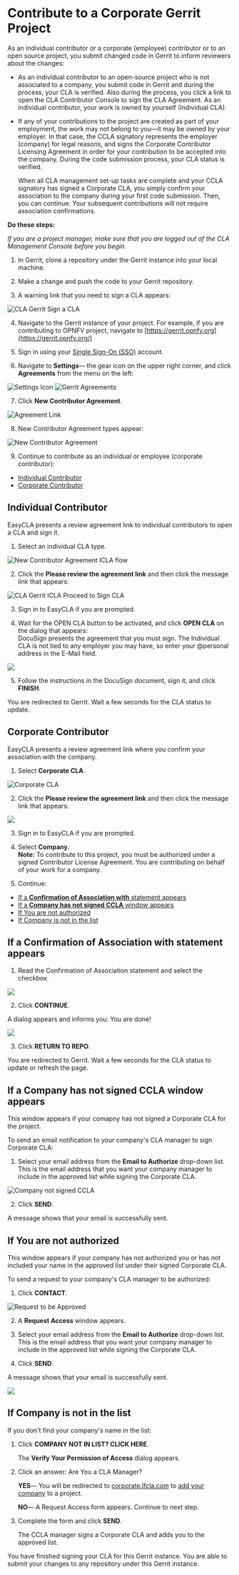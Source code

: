 # Contribute to a Corporate Gerrit Project

As an individual contributor or a corporate \(employee\) contributor or to an open source project, you submit changed code in Gerrit to inform reviewers about the changes:

* As an individual contributor to an open-source project who is not associated to a company, you submit code in Gerrit and during the process, your CLA is verified. Also during the process, you click a link to open the CLA Contributor Console to sign the CLA Agreement. As an individual contributor, your work is owned by yourself \(Individual CLA\).
* If any of your contributions to the project are created as part of your employment, the work may not belong to you—it may be owned by your employer. In that case, the CCLA signatory represents the employer \(company\) for legal reasons, and signs the Corporate Contributor Licensing Agreement in order for your contribution to be accepted into the company. During the code submission process, your CLA status is verified.

  When all CLA management set-up tasks are complete and your CCLA signatory has signed a Corporate CLA, you simply confirm your association to the company during your first code submission. Then, you can continue. Your subsequent contributions will not require association confirmations.

**Do these steps:**

_If you are a project manager, make sure that you are logged out of the CLA Management Console before you begin._

1. In Gerrit, clone a repository under the Gerrit instance into your local machine.

2. Make a change and push the code to your Gerrit repository.

3. A warning link that you need to sign a CLA appears:

![CLA Gerrit Sign a CLA](../../../.gitbook/assets/cla-gerrit-sign-a-cla.png)

4. Navigate to the Gerrit instance of your project. For example, if you are contributing to OPNFV project, navigate to [https://gerrit.opnfv.org](https://gerrit.opnfv.org/)​

5. Sign in using your [Single Sign-On \(SSO\)](../../../sso/) account.

6. Navigate to **Settings**— the gear icon on the upper right corner, and click **Agreements** from the menu on the left:

​![Settings Icon](../../../.gitbook/assets/settings-icon.png)​    ​![Gerrit Agreements](../../../.gitbook/assets/agreements.png)​

7. Click **New Contributor Agreement**.

![Agreement Link](../../../.gitbook/assets/agreement-link.png)

8. New Contributor Agreement types appear:

![New Contributor Agreement](../../../.gitbook/assets/new-contributor-agreement.png)

9. Continue to contribute as an individual or employee \(corporate contributor\):

* [Individual Contributor](contribute-to-a-corporate-gerrit-project.md#individual-contributor)
* [Corporate Contributor](contribute-to-a-corporate-gerrit-project.md#corporate-contributor)

## Individual Contributor <a id="individual-contributor"></a>

EasyCLA presents a review agreement link to individual contributors to open a CLA and sign it.

1. Select an individual CLA type.

![New Contributor Agreement ICLA flow](../../../.gitbook/assets/new-contributor-agreement-icla.png)

2. Click the **Please review the agreement link** and then click the message link that appears:

![CLA Gerrit ICLA Proceed to Sign CLA](../../../.gitbook/assets/cla-gerrit-icla-proceed-to-sign-cla.png)

3. Sign in to EasyCLA if you are prompted.

4. Wait for the OPEN CLA button to be activated, and click **OPEN CLA** on the dialog that appears:  
DocuSign presents the agreement that you must sign. The Individual CLA is not tied to any employer you may have, so enter your @personal address in the E-Mail field.

![](../../../.gitbook/assets/individual-cla.png)

5. Follow the instructions in the DocuSign document, sign it, and click **FINISH**.

You are redirected to Gerrit. Wait a few seconds for the CLA status to update.

## Corporate Contributor <a id="corporate-contributor"></a>

EasyCLA presents a review agreement link where you confirm your association with the company.

1. Select **Corporate CLA**.

![Corporate CLA](../../../.gitbook/assets/corporate-cla.png)

2. Click the **Please review the agreement link** and then click the message link that appears:

![](../../../.gitbook/assets/cla-gerrit-icla-proceed-to-sign-cla.png)

3. Sign in to EasyCLA if you are prompted.

4. Select **Company**.  
**Note:** To contribute to this project, you must be authorized under a signed Contributor License Agreement. You are contributing on behalf of your work for a company.

5. Continue:

* [If a **Confirmation of Association with** statement appears](contribute-to-a-corporate-gerrit-project.md#if-a-confirmation-of-association-with-statement-appears)
* [If a **Company has not signed CCLA** window appears](contribute-to-a-corporate-gerrit-project.md#if-a-company-has-not-signed-ccla-window-appears)
* [If You are not authorized](contribute-to-a-corporate-gerrit-project.md#if-you-are-not-whitelisted)
* [If Company is not in the list](contribute-to-a-corporate-gerrit-project.md#if-company-is-not-in-the-list)

## If a **Confirmation of Association with** statement appears <a id="if-a-confirmation-of-association-with-statement-appears"></a>

1. Read the Confirmation of Association statement and select the checkbox.

![](../../../.gitbook/assets/cla-github-confirmation-of-association%20%281%29.png)

2. Click **CONTINUE**.

A dialog appears and informs you: You are done!

![](../../../.gitbook/assets/cla-github-you-are-done%20%281%29.png)

3. Click **RETURN TO REPO**.

You are redirected to Gerrit. Wait a few seconds for the CLA status to update or refresh the page.

## If a **Company has not signed CCLA** window appears <a id="if-a-company-has-not-signed-ccla-window-appears"></a>

This window appears if your comapny has not signed a Corporate CLA for the project.

To send an email notification to your company's CLA manager to sign Corporate CLA:

1. Select your email address from the **Email to Authorize** drop-down list. This is the email address that you want your company manager to include in the approved list while signing the Corporate CLA.

![Company not signed CCLA](../../../.gitbook/assets/company-not-signed-ccla.png)

2. Click **SEND**.

A message shows that your email is successfully sent.

## If You are not authorized <a id="if-you-are-not-whitelisted"></a>

This window appears if your company has not authorized you or has not included your name in the approved list under their signed Corporate CLA.

To send a request to your company's CLA manager to be authorized:

1. Click **CONTACT**.

![Request to be Approved](../../../.gitbook/assets/request-to-be-whitelisted.png)

2. A **Request Access** window appears.

3. Select your email address from the **Email to Authorize** drop-down list. This is the email address that you want your company manager to include in the approved list while signing the Corporate CLA.

4. Click **SEND**.

A message shows that your email is successfully sent.

![](../../../.gitbook/assets/email-to-whitelist.png)

## If Company is not in the list <a id="if-company-is-not-in-the-list"></a>

If you don't find your company's name in the list:

1. Click **COMPANY NOT IN LIST? CLICK HERE**.

   The **Verify Your Permission of Access** dialog appears.

2. Click an answer: Are You a CLA Manager?

   **YES**— You will be redirected to [corporate.lfcla.com](https://corporate.lfcla.com/#/companies) to [add your company](../cla-managers/add-a-company-to-a-project.md) to a project.

   **NO**— A Request Access form appears. Continue to next step.

3. Complete the form and click **SEND**.

   The CCLA manager signs a Corporate CLA and adds you to the approved list.

You have finished signing your CLA for this Gerrit instance. You are able to submit your changes to any repository under this Gerrit instance.

